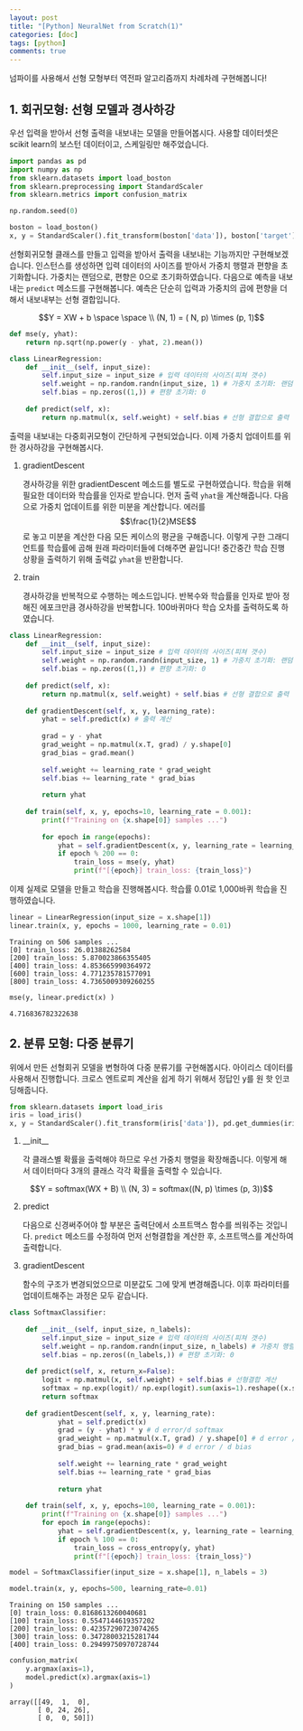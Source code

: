 ```yaml
---
layout: post
title: "[Python] NeuralNet from Scratch(1)"
categories: [doc]
tags: [python]
comments: true
---
```


넘파이를 사용해서 선형 모형부터 역전파 알고리즘까지 차례차례 구현해봅니다!

## 1. 회귀모형: 선형 모델과 경사하강

우선 입력을 받아서 선형 출력을 내보내는 모델을 만들어봅시다. 사용할 데이터셋은 scikit learn의 보스턴 데이터이고, 스케일링만 해주었습니다.


```python
import pandas as pd
import numpy as np
from sklearn.datasets import load_boston
from sklearn.preprocessing import StandardScaler
from sklearn.metrics import confusion_matrix

np.random.seed(0)

boston = load_boston()
x, y = StandardScaler().fit_transform(boston['data']), boston['target'].reshape((-1, 1))
```

선형회귀모형 클래스를 만들고 입력을 받아서 출력을 내보내는 기능까지만 구현해보겠습니다. 인스턴스를 생성하면 입력 데이터의 사이즈를 받아서 가중치 행렬과 편향을 초기화합니다. 가중치는 랜덤으로, 편향은 0으로 초기화하였습니다. 다음으로 예측을 내보내는 `predict` 메소드를 구현해봅니다. 예측은 단순히 입력과 가중치의 곱에 편향을 더해서 내보내부는 선형 결합입니다.


$$Y = XW + b \space \space \\ (N, 1) = ( N, p) \times (p, 1)$$




```python
def mse(y, yhat):
    return np.sqrt(np.power(y - yhat, 2).mean())
```


```python
class LinearRegression:
    def __init__(self, input_size):
        self.input_size = input_size # 입력 데이터의 사이즈(피쳐 갯수)
        self.weight = np.random.randn(input_size, 1) # 가중치 초기화: 랜덤
        self.bias = np.zeros((1,)) # 편향 초기화: 0
        
    def predict(self, x):
        return np.matmul(x, self.weight) + self.bias # 선형 결합으로 출력
```

출력을 내보내는 다중회귀모형이 간단하게 구현되었습니다. 이제 가중치 업데이트를 위한 경사하강을 구현해봅시다. 

1. gradientDescent

    경사하강을 위한 gradientDescent 메소드를 별도로 구현하였습니다. 학습을 위해 필요한 데이터와 학습률을 인자로 받습니다. 먼저 출력 `yhat`을 계산해줍니다. 다음으로 가중치 업데이트를 위한 미분을 계산합니다. 에러를 $$\frac{1}{2}MSE$$ 로 놓고 미분을 계산한 다음 모든 케이스의 평균을 구해줍니다. 이렇게 구한 그래디언트를 학습률에 곱해 원래 파라미터들에 더해주면 끝입니다! 중간중간 학습 진행 상황을 출력하기 위해 출력값 `yhat`을 반환합니다.


2. train

    경사하강을 반복적으로 수행하는 메소드입니다. 반복수와 학습률을 인자로 받아 정해진 에포크만큼 경사하강을 반복합니다. 100바퀴마다 학습 오차를 출력하도록 하였습니다.


```python
class LinearRegression:
    def __init__(self, input_size):
        self.input_size = input_size # 입력 데이터의 사이즈(피쳐 갯수)
        self.weight = np.random.randn(input_size, 1) # 가중치 초기화: 랜덤
        self.bias = np.zeros((1,)) # 편향 초기화: 0
        
    def predict(self, x):
        return np.matmul(x, self.weight) + self.bias # 선형 결합으로 출력
    
    def gradientDescent(self, x, y, learning_rate):
        yhat = self.predict(x) # 출력 계산
        
        grad = y - yhat
        grad_weight = np.matmul(x.T, grad) / y.shape[0]
        grad_bias = grad.mean()
        
        self.weight += learning_rate * grad_weight
        self.bias += learning_rate * grad_bias
        
        return yhat
        
    def train(self, x, y, epochs=10, learning_rate = 0.001):
        print(f"Training on {x.shape[0]} samples ...")
        
        for epoch in range(epochs):
            yhat = self.gradientDescent(x, y, learning_rate = learning_rate)
            if epoch % 200 == 0:
                train_loss = mse(y, yhat)
                print(f"[{epoch}] train_loss: {train_loss}")
```

이제 실제로 모델을 만들고 학습을 진행해봅시다. 학습률 0.01로 1,000바퀴 학습을 진행하였습니다.


```python
linear = LinearRegression(input_size = x.shape[1])
linear.train(x, y, epochs = 1000, learning_rate = 0.01)
```

    Training on 506 samples ...
    [0] train_loss: 26.01388262584
    [200] train_loss: 5.870023866355405
    [400] train_loss: 4.853665990364972
    [600] train_loss: 4.771235781577091
    [800] train_loss: 4.7365009309260255



```python
mse(y, linear.predict(x) )
```




    4.716836782322638



## 2. 분류 모형: 다중 분류기

위에서 만든 선형회귀 모델을 변형하여 다중 분류기를 구현해봅시다. 아이리스 데이터를 사용해서 진행합니다. 크로스 엔트로피 계산을 쉽게 하기 위해서 정답인 y를 원 핫 인코딩해줍니다.


```python
from sklearn.datasets import load_iris
iris = load_iris()
x, y = StandardScaler().fit_transform(iris['data']), pd.get_dummies(iris['target']).values
```

1. \_\_init\_\_

    각 클래스별 확률을 출력해야 하므로 우선 가중치 행렬을 확장해줍니다. 이렇게 해서 데이터마다 3개의 클래스 각각 확률을 출력할 수 있습니다.

$$Y = softmax(WX + B) \\ (N, 3) = softmax((N, p) \times (p, 3))$$

2. predict

    다음으로 신경써주어야 할 부분은 출력단에서 소프트맥스 함수를 씌워주는 것입니다. `predict` 메소드를 수정하여 먼저 선형결합을 계산한 후, 소프트맥스를 계산하여 출력합니다.
    
    
3. gradientDescent

    함수의 구조가 변경되었으므로 미분값도 그에 맞게 변경해줍니다. 이후 파라미터를 업데이트해주는 과정은 모두 같습니다.


```python
class SoftmaxClassifier:
    
    def __init__(self, input_size, n_labels):
        self.input_size = input_size # 입력 데이터의 사이즈(피쳐 갯수)
        self.weight = np.random.randn(input_size, n_labels) # 가중치 행렬 확장: 클래스 갯수만큼
        self.bias = np.zeros((n_labels,)) # 편향 초기화: 0
        
    def predict(self, x, return_x=False):
        logit = np.matmul(x, self.weight) + self.bias # 선형결합 계산
        softmax = np.exp(logit)/ np.exp(logit).sum(axis=1).reshape((x.shape[0],1)) # 소프트맥스 계산
        return softmax
        
    def gradientDescent(self, x, y, learning_rate):
            yhat = self.predict(x)
            grad = (y - yhat) * y # d error/d softmax
            grad_weight = np.matmul(x.T, grad) / y.shape[0] # d error / d weight
            grad_bias = grad.mean(axis=0) # d error / d bias
            
            self.weight += learning_rate * grad_weight
            self.bias += learning_rate * grad_bias
            
            return yhat
                
    def train(self, x, y, epochs=100, learning_rate = 0.001):
        print(f"Training on {x.shape[0]} samples ...")
        for epoch in range(epochs):
            yhat = self.gradientDescent(x, y, learning_rate = learning_rate)
            if epoch % 100 == 0:
                train_loss = cross_entropy(y, yhat)
                print(f"[{epoch}] train_loss: {train_loss}")
```


```python
model = SoftmaxClassifier(input_size = x.shape[1], n_labels = 3)
```


```python
model.train(x, y, epochs=500, learning_rate=0.01)
```

    Training on 150 samples ...
    [0] train_loss: 0.8168613260040681
    [100] train_loss: 0.5547144619357202
    [200] train_loss: 0.42357290723074265
    [300] train_loss: 0.34728003215281744
    [400] train_loss: 0.29499750970728744



```python
confusion_matrix(
    y.argmax(axis=1),
    model.predict(x).argmax(axis=1)
)
```




    array([[49,  1,  0],
           [ 0, 24, 26],
           [ 0,  0, 50]])


